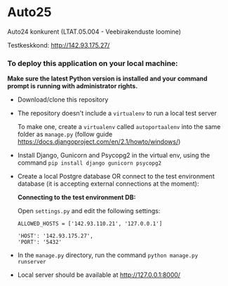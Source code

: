 # Auto25
Auto24 konkurent (LTAT.05.004 - Veebirakenduste loomine)

Testkeskkond: http://142.93.175.27/

### To deploy this application on your local machine:
**__Make sure the latest Python version is installed and your command prompt is running with administrator rights.__**

- Download/clone this repository

- The repository doesn't include a `virtualenv` to run a local test server

  To make one, create a `virtualenv` called `autoportaalenv` into the same folder as `manage.py` 
  (follow guide https://docs.djangoproject.com/en/2.1/howto/windows/)

- Install Django, Gunicorn and Psycopg2 in the virtual env, using the command `pip install django gunicorn psycopg2`

- Create a local Postgre database OR connect to the test environment database (it is accepting external connections at the moment):

  **Connecting to the test environment DB:**
  
  Open `settings.py` and edit the following settings:
  ```
  ALLOWED_HOSTS = ['142.93.110.21', '127.0.0.1']

  'HOST': '142.93.175.27',
  'PORT': '5432'
  ```
- In the `manage.py` directory, run the command `python manage.py runserver`

- Local server should be available at http://127.0.0.1:8000/ 

